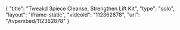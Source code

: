 {
    "title": "Tweakd 3piece Cleanse, Strengthen   Lift Kit",
    "type": "solo",
    "layout": "iframe-static",
    "videoId": "112362878",
    "url": "\/tvpembed\/112362878"
}